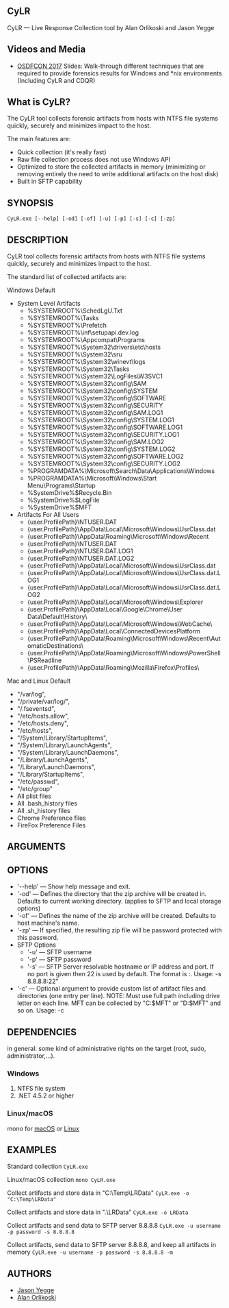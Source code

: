 ## CyLR

CyLR — Live Response Collection tool by Alan Orlikoski and Jason Yegge

## Videos and Media
*  [OSDFCON 2017](http://www.osdfcon.org/presentations/2017/Asif-Matadar_Rapid-Incident-Response.pdf) Slides: Walk-through different techniques that are required to provide forensics results for Windows and *nix environments (Including CyLR and CDQR)

## What is CyLR?
The CyLR tool collects forensic artifacts from hosts with NTFS file systems quickly, securely and minimizes impact to the host.

The main features are:
*  Quick collection (it's really fast)
*  Raw file collection process does not use Windows API 
*  Optimized to store the collected artifacts in memory (minimizing or removing entirely the need to write additional artifacts on the host disk)
*  Built in SFTP capability

## SYNOPSIS

```
CyLR.exe [--help] [-od] [-of] [-u] [-p] [-s] [-c] [-zp]
```

## DESCRIPTION

CyLR tool collects forensic artifacts from hosts with NTFS file systems quickly, securely and minimizes impact to the host.

The standard list of collected artifacts are:

Windows Default
* System Level Artifacts
    * %SYSTEMROOT%\SchedLgU.Txt
    * %SYSTEMROOT%\Tasks
    * %SYSTEMROOT%\Prefetch
    * %SYSTEMROOT%\inf\setupapi.dev.log
    * %SYSTEMROOT%\Appcompat\Programs
    * %SYSTEMROOT%\System32\drivers\etc\hosts
    * %SYSTEMROOT%\System32\sru
    * %SYSTEMROOT%\System32\winevt\logs
    * %SYSTEMROOT%\System32\Tasks
    * %SYSTEMROOT%\System32\LogFiles\W3SVC1
    * %SYSTEMROOT%\System32\config\SAM
    * %SYSTEMROOT%\System32\config\SYSTEM
    * %SYSTEMROOT%\System32\config\SOFTWARE
    * %SYSTEMROOT%\System32\config\SECURITY
    * %SYSTEMROOT%\System32\config\SAM.LOG1
    * %SYSTEMROOT%\System32\config\SYSTEM.LOG1
    * %SYSTEMROOT%\System32\config\SOFTWARE.LOG1
    * %SYSTEMROOT%\System32\config\SECURITY.LOG1
    * %SYSTEMROOT%\System32\config\SAM.LOG2
    * %SYSTEMROOT%\System32\config\SYSTEM.LOG2
    * %SYSTEMROOT%\System32\config\SOFTWARE.LOG2
    * %SYSTEMROOT%\System32\config\SECURITY.LOG2
    * %PROGRAMDATA%\Microsoft\Search\Data\Applications\Windows
    * %PROGRAMDATA%\Microsoft\Windows\Start Menu\Programs\Startup
    * %SystemDrive%\$Recycle.Bin
    * %SystemDrive%\$LogFile
    * %SystemDrive%\$MFT
* Artifacts For All Users
    * {user.ProfilePath}\NTUSER.DAT
    * {user.ProfilePath}\AppData\Local\Microsoft\Windows\UsrClass.dat
    * {user.ProfilePath}\AppData\Roaming\Microsoft\Windows\Recent
    * {user.ProfilePath}\NTUSER.DAT
    * {user.ProfilePath}\NTUSER.DAT.LOG1
    * {user.ProfilePath}\NTUSER.DAT.LOG2
    * {user.ProfilePath}\AppData\Local\Microsoft\Windows\UsrClass.dat
    * {user.ProfilePath}\AppData\Local\Microsoft\Windows\UsrClass.dat.LOG1
    * {user.ProfilePath}\AppData\Local\Microsoft\Windows\UsrClass.dat.LOG2
    * {user.ProfilePath}\AppData\Local\Microsoft\Windows\Explorer
    * {user.ProfilePath}\AppData\Local\Google\Chrome\User Data\Default\History\
    * {user.ProfilePath}\AppData\Local\Microsoft\Windows\WebCache\
    * {user.ProfilePath}\AppData\Local\ConnectedDevicesPlatform
    * {user.ProfilePath}\AppData\Roaming\Microsoft\Windows\Recent\AutomaticDestinations\
    * {user.ProfilePath}\AppData\Roaming\Microsoft\Windows\PowerShell\PSReadline
    * {user.ProfilePath}\AppData\Roaming\Mozilla\Firefox\Profiles\

Mac and Linux Default
*  "/var/log",
*  "/private/var/log/",
*  "/.fseventsd",
*  "/etc/hosts.allow",
*  "/etc/hosts.deny",
*  "/etc/hosts",
*  "/System/Library/StartupItems",
*  "/System/Library/LaunchAgents",
*  "/System/Library/LaunchDaemons",
*  "/Library/LaunchAgents",
*  "/Library/LaunchDaemons",
*  "/Library/StartupItems",
*  "/etc/passwd",
*  "/etc/group"
*  All plist files
*  All .bash_history files
*  All .sh_history files
*  Chrome Preference files 
*  FireFox Preference Files

## ARGUMENTS

## OPTIONS
* '-\-help' — Show help message and exit.
* '-od' — Defines the directory that the zip archive will be created in. Defaults to current working directory. (applies to SFTP and local storage options)
* '-of' — Defines the name of the zip archive will be created. Defaults to host machine's name.
* '-zp' — If specified, the resulting zip file will be password protected with this password.
* SFTP Options
    * '-u' — SFTP username
    * '-p' — SFTP password
    * '-s' — SFTP Server resolvable hostname or IP address and port. If no port is given then 22 is used by default.  The format is <server name>:<port>.  Usage: -s 8.8.8.8:22"
* '-c' — Optional argument to provide custom list of artifact files and directories (one entry per line). NOTE: Must use full path including drive letter on each line.  MFT can be collected by "C:\$MFT" or "D:\$MFT" and so on.  Usage: -c <path to config file>


## DEPENDENCIES
in general: some kind of administrative rights on the target (root, sudo, administrator,...).

### Windows
1. NTFS file system
2. .NET 4.5.2 or higher

### Linux/macOS
mono for [macOS](http://www.mono-project.com/docs/about-mono/supported-platforms/osx/) or [Linux](http://www.mono-project.com/download/#download-lin)


## EXAMPLES
Standard collection
    ```
    CyLR.exe
    ```

Linux/macOS collection
    ```
    mono CyLR.exe
    ```

Collect artifacts and store data in "C:\Temp\LRData"
    ```
    CyLR.exe -o "C:\Temp\LRData"
    ```

Collect artifacts and store data in ".\LRData"
    ```
    CyLR.exe -o LRData
    ```

Collect artifacts and send data to SFTP server 8.8.8.8
    ```
    CyLR.exe -u username -p password -s 8.8.8.8
    ```

Collect artifacts, send data to SFTP server 8.8.8.8, and keep all artifacts in memory
    ```
    CyLR.exe -u username -p password -s 8.8.8.8 -m
    ```

## AUTHORS
* [Jason Yegge](https://github.com/Lansatac)
* [Alan Orlikoski](https://github.com/rough007)
